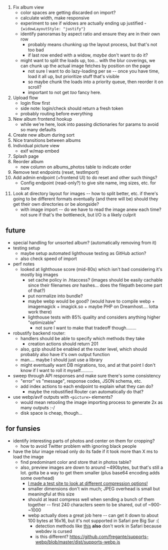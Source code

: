 1. Fix album view
    - color spaces are getting discarded on import?
    - calculate width, make responsive
    - experiment to see if widows are actually ending up justified
            - `{widowLayoutStyle: "justify"}`
    - identify panoramas by aspect ratio and ensure they are in their own row
        - probably means chunking up the layout process, but that's not too bad
        - if last row ended with a widow, *maybe* don't want to do it? 
    - might want to split the loads up, too... with the blur coverings, we can chunk up the actual image fetches by position on the page
        - not sure I want to do lazy-loading per se -- once you have time, load it all up, but prioritize stuff that's visible
        - so maybe chunk the loads into a priority queue, then reorder it on scroll? 
        - important to not get *too* fancy here. 
2. Upload flow
    - login flow first
    - side note: login/check should return a fresh token
    - probably routing before everything
3. New album frontend hookup
    - while we're here, look into passing dictionaries for params to avoid so many defaults
4. Create new album during sort
5. Nice transitions between albums
6. Individual picture view
    - exif w/map embed
7. Splash page
8. Reorder album
    - new column on albums_photos table to indicate order
9. Remove test endpoints (reset, testImport)
10. Add admin endpoint (+frontend UI) to do reset and other such things?
    - Config endpoint (read-only?) to give site name, img sizes, etc. for sure
11. Look at directory layout for images -- how to split better, etc. if there's going to be different formats eventually (and there will be) should they get their own directories or be alongside?
    - with image import -- do we have to read the image anew each time? not sure if that's the bottleneck, but I/O is a likely culprit

## future
* special handling for unsorted album? (automatically removing from it)
* testing setup
    - maybe setup automated lighthouse testing as GitHub action?
    - also check speed of import
* perf notes
    - looked at lighthouse score (mid-80s) which isn't bad considering it's mostly big images
        * set cache policy in .htaccess? (images should be easily cachable since their
          filenames *are* hashes... does the filepath become part of that?)
        * put normalize into bundle? 
        * maybe webp would be good? (would have to compile webp + imagemagick + imagick.so + maybe PHP on Dreamhost.... lotta work there)
        * lighthouse tests with 85% quality and considers anything higher "optimizable"
            - not sure I want to make that tradeoff though........
* robustify backend router:
    - handlers should be able to specify which methods they take
        - creation actions should return 201
    - also, gzip should be enabled at the router level, which should probably
      also have it's own output function
    - man.... maybe I should just use a library
    - might eventually want DB migrations, too, and at that point I don't know
      if I want to roll it myself..........
* sweep through API responses and make sure there's some consistency
    - "error" vs "message", response codes, JSON schema, etc.
    - add index actions to each endpoint to explain what they can do?
        - maybe the robustified Router can automatically do that?
* use webp/avif outputs with `<picture>` elements?
    - would mean retooling the image importing process to generate 2x as many outputs :-/
    - disk space is cheap, though...

## for funsies
* identify interesting parts of photos and center on them for cropping? 
    - how to avoid Twitter problem with ignoring black people
* have the blur image reload only do its fade if it took more than X ms to load the image
    - find predominant color and store that in photos table?
    - also, preview images are down to around ~490bytes, but that's still a lot. gotta be a way to get them smaller (plus base64 encoding adds some overhead)
        - [I made a test site to look at different compression options!](https://sjml.github.io/blur-load-test/)
        - smaller dimensions don't win much; JPEG overhead is small but meaningful at this size
        - should at least compress well when sending a bunch of them together -- first 240 characters seem to be shared, out of ~900-~1000
        - webp actually does a great job here -- can get it down to about 100 bytes at 16x16, but it's not supported in Safari pre Big Sur :(
            - detection methods like [this](https://gist.github.com/jakearchibald/6c43d5c454bc8f48f83d8471f45698fa) **also** don't work in Safari because webdev is cursed 
            - is this different? https://github.com/fregante/supports-webp/blob/master/dist/supports-webp.js 
